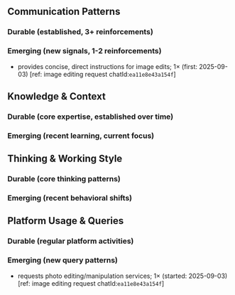 ## Communication Patterns
### Durable (established, 3+ reinforcements)

### Emerging (new signals, 1-2 reinforcements)
- provides concise, direct instructions for image edits; 1× (first: 2025-09-03) [ref: image editing request chatId:`ea11e8e43a154f`]

## Knowledge & Context
### Durable (core expertise, established over time)

### Emerging (recent learning, current focus)

## Thinking & Working Style
### Durable (core thinking patterns)

### Emerging (recent behavioral shifts)

## Platform Usage & Queries
### Durable (regular platform activities)

### Emerging (new query patterns)
- requests photo editing/manipulation services; 1× (started: 2025-09-03) [ref: image editing request chatId:`ea11e8e43a154f`]
